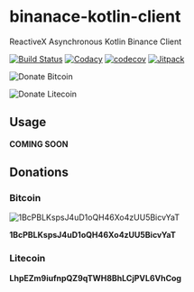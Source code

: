 # binanace-kotlin-client
ReactiveX Asynchronous Kotlin Binance Client

[![Build Status](https://travis-ci.org/cluttered-cryptocurrency/binance-kotlin-client.svg?branch=master)](https://travis-ci.org/cluttered-cryptocurrency/binance-kotlin-client)
[![Codacy](https://api.codacy.com/project/badge/Grade/67a52e9c4fd34cc687be9f342d11f828)](https://www.codacy.com/app/cluttered-code/binanace-kotlin-client?utm_source=github.com&amp;utm_medium=referral&amp;utm_content=cluttered-cryptocurrency/binanace-kotlin-client&amp;utm_campaign=Badge_Grade)
[![codecov](https://codecov.io/gh/cluttered-cryptocurrency/binance-kotlin-client/branch/master/graph/badge.svg)](https://codecov.io/gh/cluttered-cryptocurrency/binance-kotlin-client)
[![Jitpack](https://jitpack.io/v/cluttered-cryptocurrency/binanace-kotlin-client.svg)](https://jitpack.io/#cluttered-cryptocurrency/binanace-kotlin-client)

![Donate Bitcoin](https://img.shields.io/badge/Donate_Bitcoin-1BcPBLKspsJ4uD1oQH46Xo4zUU5BicvYaT-yellow.svg)

![Donate Litecoin](https://img.shields.io/badge/Donate_Litecoin-LhpEZm9iufnpQZ9qTWH8BhLCjPVL6VhCog-a4a4a8.svg)

## Usage

**COMING SOON**

## Donations

### Bitcoin
![1BcPBLKspsJ4uD1oQH46Xo4zUU5BicvYaT](https://raw.githubusercontent.com/cluttered-cryptocurrency/bittrex-kotlin-client/master/qr-codes/bitcoin-qr-1BcPBLKspsJ4uD1oQH46Xo4zUU5BicvYaT.png)

**1BcPBLKspsJ4uD1oQH46Xo4zUU5BicvYaT**

### Litecoin
**LhpEZm9iufnpQZ9qTWH8BhLCjPVL6VhCog**
